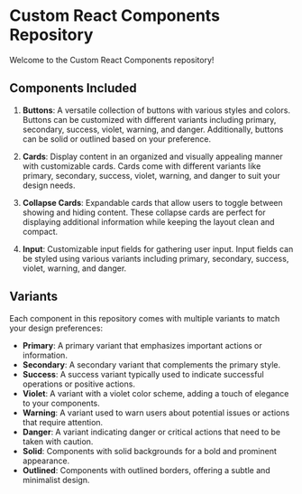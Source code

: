 # Custom React Components Repository

Welcome to the Custom React Components repository!

## Components Included

1. **Buttons**: A versatile collection of buttons with various styles and colors. Buttons can be customized with different variants including primary, secondary, success, violet, warning, and danger. Additionally, buttons can be solid or outlined based on your preference.

2. **Cards**: Display content in an organized and visually appealing manner with customizable cards. Cards come with different variants like primary, secondary, success, violet, warning, and danger to suit your design needs.

3. **Collapse Cards**: Expandable cards that allow users to toggle between showing and hiding content. These collapse cards are perfect for displaying additional information while keeping the layout clean and compact.

4. **Input**: Customizable input fields for gathering user input. Input fields can be styled using various variants including primary, secondary, success, violet, warning, and danger.

## Variants

Each component in this repository comes with multiple variants to match your design preferences:

- **Primary**: A primary variant that emphasizes important actions or information.
- **Secondary**: A secondary variant that complements the primary style.
- **Success**: A success variant typically used to indicate successful operations or positive actions.
- **Violet**: A variant with a violet color scheme, adding a touch of elegance to your components.
- **Warning**: A variant used to warn users about potential issues or actions that require attention.
- **Danger**: A variant indicating danger or critical actions that need to be taken with caution.
- **Solid**: Components with solid backgrounds for a bold and prominent appearance.
- **Outlined**: Components with outlined borders, offering a subtle and minimalist design.
